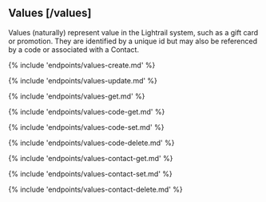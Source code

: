 ## Values [/values]

Values (naturally) represent value in the Lightrail system, such as a gift card or promotion.  They are identified by a unique id but may also be referenced by a code or associated with a Contact.

{% include 'endpoints/values-create.md' %}

{% include 'endpoints/values-update.md' %}

{% include 'endpoints/values-get.md' %}

{% include 'endpoints/values-code-get.md' %}

{% include 'endpoints/values-code-set.md' %}

{% include 'endpoints/values-code-delete.md' %}

{% include 'endpoints/values-contact-get.md' %}

{% include 'endpoints/values-contact-set.md' %}

{% include 'endpoints/values-contact-delete.md' %}
